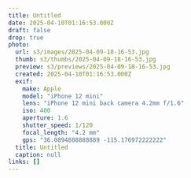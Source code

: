 ```yaml
---
title: Untitled
date: 2025-04-10T01:16:53.000Z
draft: false
drop: true
photo:
  url: s3/images/2025-04-09-18-16-53.jpg
  thumb: s3/thumbs/2025-04-09-18-16-53.jpg
  preview: s3/previews/2025-04-09-18-16-53.jpg
  created: 2025-04-10T01:16:53.000Z
  exif:
    make: Apple
    model: "iPhone 12 mini"
    lens: "iPhone 12 mini back camera 4.2mm f/1.6"
    iso: 400
    aperture: 1.6
    shutter_speed: 1/120
    focal_length: "4.2 mm"
    gps: "36.0894888888889 -115.176972222222"
  title: Untitled
  caption: null
links: []
---
```

